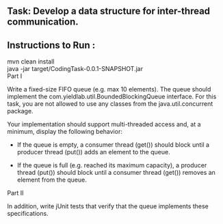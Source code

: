 Task: Develop a data structure for inter-thread communication.
-------------------------------------------------------------

Instructions to Run :
---------------------
mvn clean install<br />
java -jar target/CodingTask-0.0.1-SNAPSHOT.jar<br />
Part I<br />

Write a fixed-size FIFO queue (e.g. max 10 elements). The queue should implement the com.yieldlab.util.BoundedBlockingQueue
 interface. For this task, you are not allowed to use any classes from the java.util.concurrent package.

Your implementation should support multi-threaded access and, at a minimum, display the following behavior:

- If the queue is empty, a consumer thread (get()) should block until a producer thread (put()) adds an element to 
the queue.

- If the queue is full (e.g. reached its maximum capacity), a producer thread (put()) should block until a consumer thread
 (get()) removes an element from the queue.


Part II

In addition, write jUnit tests that verify that the queue implements these specifications.

